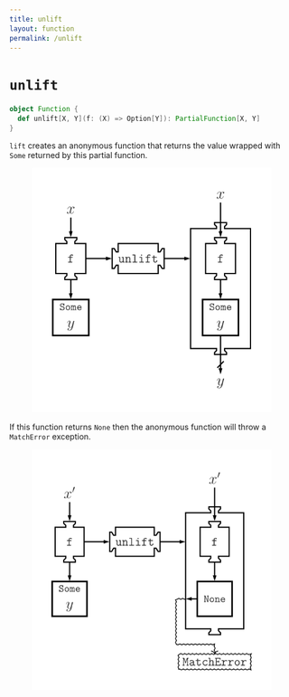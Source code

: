```yaml
---
title: unlift
layout: function
permalink: /unlift
---
```


# `unlift`

~~~ scala
object Function {
  def unlift[X, Y](f: (X) => Option[Y]): PartialFunction[X, Y]
}
~~~

`lift` creates an anonymous function that returns the value wrapped with `Some` returned by this partial function.

<figure class="diagram">
  <img src="images/unlift.svg" alt="unlift function">
  <!-- <figcaption class="diagram-desc"></figcaption> -->
</figure>

If this function returns `None` then the anonymous function will throw a `MatchError` exception.

<figure class="diagram">
  <img src="images/unlift.2.svg" alt="unlift function">
  <!-- <figcaption class="diagram-desc"></figcaption> -->
</figure>


